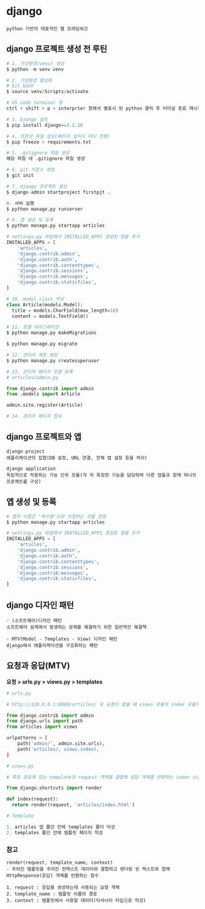 # django

    python 기반의 대표적인 웹 프레임워크

## django 프로젝트 생성 전 루틴

```python
# 1. 가상환경(venv) 생성
$ python -m venv venv
```

```python
# 2. 가상환경 활성화
# Git bash
$ source venv/Scripts/activate

# VS code terminal 창
ctrl + shift + p > interprter 창에서 별표시 된 python 클릭 후 터미널 종료 재시작하면 가상환경이 켜짐
```

```python
# 3. Django 설치
$ pip install django==3.2.18
```

```python
# 4. 의존성 파일 생성(패키지 설치시 마다 진행)
$ pip freeze > requirements.txt
```

```python
# 5. .gitignore 파일 생성
해당 파일 내 .gitignore 파일 생성
```

```python
# 6. git 저장소 생성
$ git init
```

```python
# 7. django 프로젝트 생성
$ django-admin startproject firstpjt .
```

```python
8. 서버 실행
$ python manage.py runserver
```

```python
# 9. 앱 생성 및 등록
$ python manage.py startapp articles

# settings.py 파일에서 INSTALLED_APPS 생성된 앱을 추가
INSTALLED_APPS = [
    'articles',
    'django.contrib.admin',
    'django.contrib.auth',
    'django.contrib.contenttypes',
    'django.contrib.sessions',
    'django.contrib.messages',
    'django.contrib.staticfiles',
]
```

```python
# 10. model class 작성
class Article(models.Model):
  title = models.CharField(max_length=10)
  content = models.TextField()
```

```python
# 11. 모델 마이그레이션
$ python manage.py makeMigrations

$ python manage.py migrate
```

```python
# 12. 관리자 계정 생성
$ python manage.py createsuperuser
```

```python
# 13. 관리자 페이지 모델 등록
# articles/admin.py

from django.contrib import admin
from .models import Article

admin.site.register(Article)

# 14. 관리자 페이지 접속
```


## django 프로젝트와 앱

    django project
    애플리케이션의 집합(DB 설정, URL 연결, 전체 앱 설정 등을 처리)

    django application
    독립적으로 작동하는 기능 단위 모듈(각 자 특정한 기능을 담당하며 다른 앱들과 함께 하나의 프로젝트를 구성)

## 앱 생성 및 등록
```python
# 앱의 이름은 '복수형'으로 지정하는 것을 권장
$ python manage.py startapp articles

# settings.py 파일에서 INSTALLED_APPS 생성된 앱을 추가
INSTALLED_APPS = [
    'articles',
    'django.contrib.admin',
    'django.contrib.auth',
    'django.contrib.contenttypes',
    'django.contrib.sessions',
    'django.contrib.messages',
    'django.contrib.staticfiles',
]
```

## django 디자인 패턴

    - (소프트웨어)디자인 패턴
    소프트웨어 설계에서 발생하는 문제를 해결하기 위한 일반적인 해결책

    - MTV(Model - Templates - View) 디자인 패턴
    django에서 애플리케이션을 구조화하는 패턴

## 요청과 응답(MTV)

  **요청 > urls.py > views.py > templates**
```python
# urls.py

# http://128.0.0.1:8000/articles/ 로 요청이 왔을 때 views 모듈의 index 모듈의 index 뷰 함수를 호출한다는 뜻

from django.contrib import admin
from django.urls import path
from articles import views

urlpatterns = [
    path('admin/', admin.site.urls),
    path('articles/, views.index),
]
```
```python
# views.py

# 특정 경로에 있는 template과 request 객체를 결합해 응답 객체를 반환하는 index view 함수 정의

from django.shortcuts import render

def index(request):
  return render(request, 'articles/index.html')
```
```python
# Template

1. articles 앱 폴던 안에 templates 폴더 닥성
2. templates 폴던 안에 템플릿 페이지 작성 
```

### 참고

    render(request, template_name, context)
    - 주어진 템플릿을 주어진 컨텍스트 데이터와 결합하고 렌더링 된 텍스트와 함께 HttpResponse(응답) 객체를 반환하는 함수

    1. request : 응답을 생성하는데 사용되는 요청 객체
    2. template_name : 템플릿 이름의 경로
    3. context : 템플릿에서 사용할 데이터(딕셔너리 타입으로 작성)